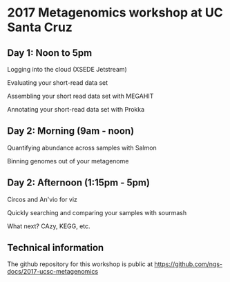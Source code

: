 # 2017 Metagenomics workshop at UC Santa Cruz

## Day 1: Noon to 5pm

Logging into the cloud (XSEDE Jetstream)

Evaluating your short-read data set

Assembling your short read data set with MEGAHIT

Annotating your short-read data set with Prokka

## Day 2: Morning (9am - noon)

Quantifying abundance across samples with Salmon

Binning genomes out of your metagenome

## Day 2: Afternoon (1:15pm - 5pm)

Circos and An'vio for viz

Quickly searching and comparing your samples with sourmash

What next? CAzy, KEGG, etc.

<!-- See [the complete table of contents](toc.html) -->

## Technical information

The github repository for this workshop is public at
https://github.com/ngs-docs/2017-ucsc-metagenomics
